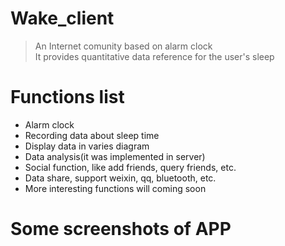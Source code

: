 # Wake_client
>An Internet comunity based on alarm clock  
>It provides quantitative data reference for the user's sleep

# Functions list
- Alarm clock
- Recording data about sleep time
- Display data in varies diagram
- Data analysis(it was implemented in server)
- Social function, like add friends, query friends, etc.
- Data share, support weixin, qq, bluetooth, etc.
- More interesting functions will coming soon

# Some screenshots of APP
 